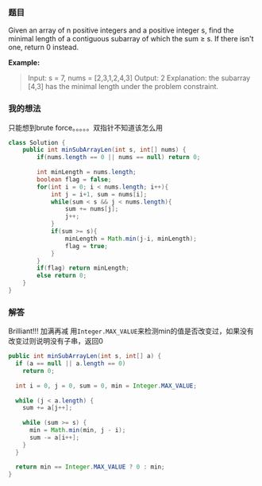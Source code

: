 ﻿### 题目
Given an array of n positive integers and a positive integer s, find the minimal length of a contiguous subarray of which the sum ≥ s. If there isn't one, return 0 instead.

**Example:** 
>Input: s = 7, nums = [2,3,1,2,4,3]
Output: 2
Explanation: the subarray [4,3] has the minimal length under the problem constraint.

### 我的想法
只能想到brute force。。。。。双指针不知道该怎么用
```java
class Solution {
    public int minSubArrayLen(int s, int[] nums) {
        if(nums.length == 0 || nums == null) return 0;
        
        int minLength = nums.length;
        boolean flag = false;
        for(int i = 0; i < nums.length; i++){
            int j = i+1, sum = nums[i];
            while(sum < s && j < nums.length){
                sum += nums[j];
                j++;
            }
            if(sum >= s){
                minLength = Math.min(j-i, minLength);
                flag = true;
            }
        }
        if(flag) return minLength;
        else return 0;        
    }
}
```
### 解答
Brilliant!!!
加满再减
用`Integer.MAX_VALUE`来检测min的值是否改变过，如果没有改变过则说明没有子串，返回0
```java
public int minSubArrayLen(int s, int[] a) {
  if (a == null || a.length == 0)
    return 0;
  
  int i = 0, j = 0, sum = 0, min = Integer.MAX_VALUE;
  
  while (j < a.length) {
    sum += a[j++];
    
    while (sum >= s) {
      min = Math.min(min, j - i);
      sum -= a[i++];
    }
  }
  
  return min == Integer.MAX_VALUE ? 0 : min;
}
```
